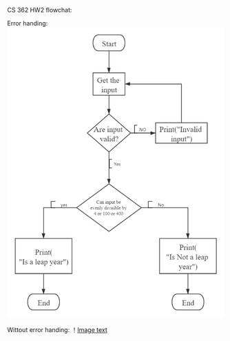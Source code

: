 CS 362 HW2 flowchat:

Error handing:
![Image text](https://github.com/SS-CC-YY/hw-3/blob/master/log_with_error_handing.png)

Wittout error handing:
！[Image text](https://github.com/SS-CC-YY/hw-3/blob/master/log_without_error_handing.png)